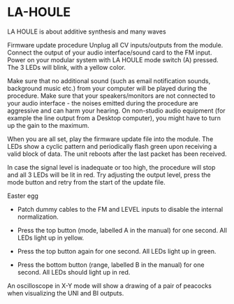 # LA-HOULE
LA HOULE is about additive synthesis and many waves

Firmware update procedure
Unplug all CV inputs/outputs from the module. Connect the output of your audio interface/sound card to the FM input. Power on your modular system with LA HOULE mode switch (A) pressed. The 3 LEDs will blink, with a yellow color.

Make sure that no additional sound (such as email notification sounds, background music etc.) from your computer will be played during the procedure. Make sure that your speakers/monitors are not connected to your audio interface - the noises emitted during the procedure are aggressive and can harm your hearing. On non-studio audio equipment (for example the line output from a Desktop computer), you might have to turn up the gain to the maximum.

When you are all set, play the firmware update file into the module. The LEDs show a cyclic pattern and periodically flash green upon receiving a valid block of data. The unit reboots after the last packet has been received.

In case the signal level is inadequate or too high, the procedure will stop and all 3 LEDs will be lit in red. Try adjusting the output level, press the mode button and retry from the start of the update file.

Easter egg

- Patch dummy cables to the FM and LEVEL inputs to disable the internal normalization.

- Press the top button (mode, labelled A in the manual) for one second. All LEDs light up in yellow.

- Press the top button again for one second. All LEDs light up in green.

- Press the bottom button (range, labelled B in the manual) for one second. All LEDs should light up in red.

An oscilloscope in X-Y mode will show a drawing of a pair of peacocks when visualizing the UNI and BI outputs.
